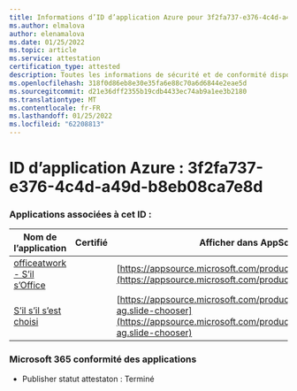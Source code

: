 ```yaml
---
title: Informations d’ID d’application Azure pour 3f2fa737-e376-4c4d-a49d-b8eb08ca7e8d
ms.author: elmalova
author: elenamalova
ms.date: 01/25/2022
ms.topic: article
ms.service: attestation
certification_type: attested
description: Toutes les informations de sécurité et de conformité disponibles pour 3f2fa737-e376-4c4d-a49d-b8eb08ca7e8d.
ms.openlocfilehash: 318f0d86eb8e30e35fa6e88c70a6d6844e2eae5d
ms.sourcegitcommit: d21e36dff2355b19cdb4433ec74ab9a1ee3b2180
ms.translationtype: MT
ms.contentlocale: fr-FR
ms.lasthandoff: 01/25/2022
ms.locfileid: "62208813"
---
```

# <a name="azure-app-id-3f2fa737-e376-4c4d-a49d-b8eb08ca7e8d"></a>ID d’application Azure : 3f2fa737-e376-4c4d-a49d-b8eb08ca7e8d


### <a name="apps-associated-with-this-id"></a>Applications associées à cet ID :
| **Nom de l’application** | **Certifié** | **Afficher dans AppSource** |
|--------------|---------------|-----------------------|
| [officeatwork - S’il s’Office](https://docs.microsoft.com/microsoft-365-app-certification/forward/WA200002582) |  | [https://appsource.microsoft.com/product/office/WA200002582](https://appsource.microsoft.com/product/office/WA200002582) |
| [S’il s’il s’est choisi](https://docs.microsoft.com/microsoft-365-app-certification/forward/officeatwork-ag.slide-chooser) |  | [https://appsource.microsoft.com/product/office/officeatwork-ag.slide-chooser](https://appsource.microsoft.com/product/office/officeatwork-ag.slide-chooser) |

### <a name="microsoft-365-app-compliance-status"></a>Microsoft 365 conformité des applications
- Publisher statut attestaton : Terminé
